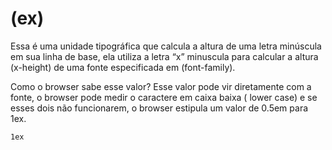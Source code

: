 # (ex)

Essa é uma unidade tipográfica que calcula a altura de uma letra minúscula em sua linha de base, ela utiliza a letra “x” minuscula para calcular a altura (x-height) de uma fonte especificada em (font-family).

Como o browser sabe esse valor? Esse valor pode vir diretamente com a fonte, o browser pode medir o caractere em caixa baixa ( lower case) e se esses dois não funcionarem, o browser estipula um valor de 0.5em para 1ex.

```css
1ex
```
